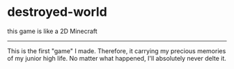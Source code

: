 # destroyed-world
this game is like a 2D Minecraft

---
This is the first "game" I made. Therefore, it carrying my precious memories of my junior high life. No matter what happened, I'll absolutely never delte it.
